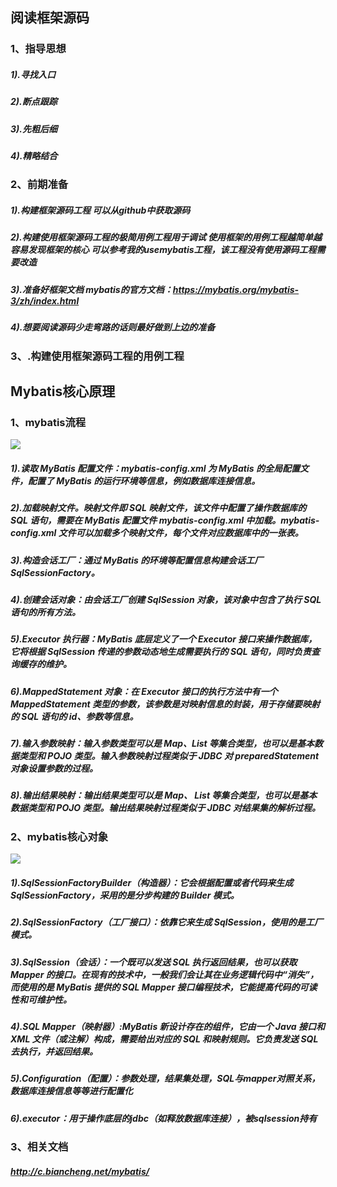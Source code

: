 ## 阅读框架源码
### 1、指导思想
##### 1).寻找入口
##### 2).断点跟踪
##### 3).先粗后细
##### 4).精略结合
### 2、前期准备
##### 1).构建框架源码工程  可以从github中获取源码
##### 2).构建使用框架源码工程的极简用例工程用于调试 使用框架的用例工程越简单越容易发现框架的核心  可以参考我的usemybatis工程，该工程没有使用源码工程需要改造
##### 3).准备好框架文档  mybatis的官方文档：https://mybatis.org/mybatis-3/zh/index.html
##### 4).想要阅读源码少走弯路的话则最好做到上边的准备
### 3、.构建使用框架源码工程的用例工程
## Mybatis核心原理
### 1、mybatis流程
![](https://github.com/lzp16/minimybatis/blob/master/src/main/resources/images/mybatis-process.png)
##### 1).读取 MyBatis 配置文件：mybatis-config.xml 为 MyBatis 的全局配置文件，配置了 MyBatis 的运行环境等信息，例如数据库连接信息。
##### 2).加载映射文件。映射文件即 SQL 映射文件，该文件中配置了操作数据库的 SQL 语句，需要在 MyBatis 配置文件 mybatis-config.xml 中加载。mybatis-config.xml 文件可以加载多个映射文件，每个文件对应数据库中的一张表。
##### 3).构造会话工厂：通过 MyBatis 的环境等配置信息构建会话工厂 SqlSessionFactory。
##### 4).创建会话对象：由会话工厂创建 SqlSession 对象，该对象中包含了执行 SQL 语句的所有方法。
##### 5).Executor 执行器：MyBatis 底层定义了一个 Executor 接口来操作数据库，它将根据 SqlSession 传递的参数动态地生成需要执行的 SQL 语句，同时负责查询缓存的维护。
##### 6).MappedStatement 对象：在 Executor 接口的执行方法中有一个 MappedStatement 类型的参数，该参数是对映射信息的封装，用于存储要映射的 SQL 语句的 id、参数等信息。
##### 7).输入参数映射：输入参数类型可以是 Map、List 等集合类型，也可以是基本数据类型和 POJO 类型。输入参数映射过程类似于 JDBC 对 preparedStatement 对象设置参数的过程。
##### 8).输出结果映射：输出结果类型可以是 Map、 List 等集合类型，也可以是基本数据类型和 POJO 类型。输出结果映射过程类似于 JDBC 对结果集的解析过程。
### 2、mybatis核心对象
![](https://github.com/lzp16/minimybatis/blob/master/src/main/resources/images/mybatis-component-relation.png)
##### 1).SqlSessionFactoryBuilder（构造器）：它会根据配置或者代码来生成 SqlSessionFactory，采用的是分步构建的 Builder 模式。  
##### 2).SqlSessionFactory（工厂接口）：依靠它来生成 SqlSession，使用的是工厂模式。
##### 3).SqlSession（会话）：一个既可以发送 SQL 执行返回结果，也可以获取 Mapper 的接口。在现有的技术中，一般我们会让其在业务逻辑代码中“消失”，而使用的是 MyBatis 提供的 SQL Mapper 接口编程技术，它能提高代码的可读性和可维护性。
##### 4).SQL Mapper（映射器）:MyBatis 新设计存在的组件，它由一个 Java 接口和 XML 文件（或注解）构成，需要给出对应的 SQL 和映射规则。它负责发送 SQL 去执行，并返回结果。
##### 5).Configuration（配置）：参数处理，结果集处理，SQL与mapper对照关系，数据库连接信息等等进行配置化
##### 6).executor：用于操作底层的jdbc（如释放数据库连接），被sqlsession持有
### 3、相关文档
##### http://c.biancheng.net/mybatis/

